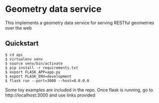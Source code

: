 # Geometry data service

This implements a geometry data service for serving RESTful geometries over the web

## Quickstart 
```
$ cd api
$ virtualenv venv
$ source venv/bin/activate
$ pip install -r requirements.txt
$ export FLASK_APP=app.py
$ export FLASK_ENV=development
$ flask run --port=3000 --host=0.0.0.0
```

Some toy examples are included in the repo. Once flask is running, go to http://localhost:3000 and use links provided
